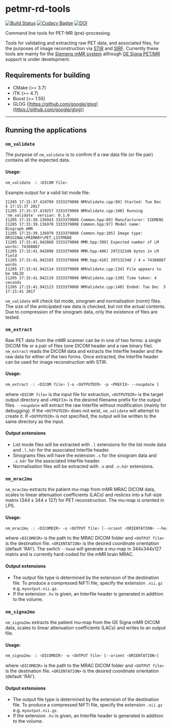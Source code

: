 # petmr-rd-tools

[![Build Status](https://travis-ci.org/UCL/petmr-rd-tools.svg?branch=master)](https://travis-ci.org/UCL/petmr-rd-tools) [![Codacy Badge](https://api.codacy.com/project/badge/Grade/d71cdf9cba3d4f9f9f973f371624bfe7)](https://www.codacy.com/app/bathomas/petmr-rd-tools?utm_source=github.com&utm_medium=referral&utm_content=UCL/petmr-rd-tools&utm_campaign=badger) [![DOI](https://zenodo.org/badge/113209519.svg)](https://zenodo.org/badge/latestdoi/113209519)



Command line tools for PET-MR (pre)-processing.

Tools for validating and extracting raw PET data, and associated files, for the purposes of image reconstruction via [STIR](https://github.com/UCL/STIR) and [SIRF](https://github.com/CCPPETMR/SIRF). Currently these tools are mainly for the [Siemens mMR system](https://www.healthcare.siemens.com/magnetic-resonance-imaging/mr-pet-scanner/biograph-mmr) although [GE Signa PET/MR](http://www3.gehealthcare.com/en/products/categories/magnetic_resonance_imaging/3-0t/signa_pet-mr) support is under development.

## Requirements for building

- CMake (>= 3.7)
- ITK (>= 4.7)
- Boost (>= 1.55)
- GLOG ([https://github.com/google/glog](https://github.com/google/glog))

---
## Running the applications
### `nm_validate`

The purpose of `nm_validate` is to confirm if a raw data file (or file pair) contains all the expected data.

#### Usage:

```bash
nm_validate -i <DICOM file>
```

Example output for a valid list mode file:
```
I1205 17:15:37.418709 3333379008 NMValidate.cpp:99] Started: Tue Dec  5 17:15:37 2017
I1205 17:15:37.419257 3333379008 NMValidate.cpp:100] Running 'nm_validate' version: 0.1.0
I1205 17:15:39.136943 3333379008 Common.hpp:89] Manufacturer: SIEMENS 
I1205 17:15:39.136970 3333379008 Common.hpp:97] Model name: Biograph_mMR
I1205 17:15:39.136979 3333379008 Common.hpp:105] Image type: ORIGINAL\PRIMARY\PET_LISTMODE 
I1205 17:15:41.942068 3333379008 MMR.hpp:399] Expected number of LM words: 74308087
I1205 17:15:41.942098 3333379008 MMR.hpp:406] 297232348 bytes in LM field
I1205 17:15:41.942103 3333379008 MMR.hpp:410] 297232348 / 4 = 74308087 words
I1205 17:15:41.942114 3333379008 NMValidate.cpp:134] File appears to be VALID
I1205 17:15:41.942119 3333379008 NMValidate.cpp:139] Time taken: 4 seconds
I1205 17:15:41.942123 3333379008 NMValidate.cpp:140] Ended: Tue Dec  5 17:15:41 2017
```

`nm_validate` will check list mode, sinogram and normalisation (norm) files. The size of the anticipated raw data is checked, but not the actual contents. Due to compression of the sinogram data, only the existence of files are tested.

### `nm_extract`

Raw PET data from the mMR scanner can be in one of two forms: a single DICOM file or a pair of files (one DICOM header and a raw binary file). `nm_extract` reads the DICOM data and extracts the Interfile header and the raw data for either of the two forms. Once extracted, the Interfile header can be used for image reconstruction with STIR. 

#### Usage:

```bash
nm_extract -i <DICOM file> [-o <OUTPUTDIR> -p <PREFIX> --noupdate ]
```
where `<DICOM file>` is the input file for extraction, `<OUTPUTDIR>` is the target output directory and `<PREFIX>` is the desired filename prefix for the output files. `--noupdate` will extract the raw Interfile without modification (mainly for debugging). If the `<OUTPUTDIR>` does not exist, `nm_validate` will attempt to create it. If `<OUTPUTDIR>` is not specified, the output will be written to the same directory as the input. 

#### Output extensions

- List mode files will be extracted with `.l` extensions for the list mode data and `.l.hdr` for the associated Interfile header.
- Sinograms files will have the extension `.s` for the sinogram data and `.s.hdr` for the associated Interfile header.
- Normalisation files will be extracted with `.n` and `.n.hdr` extensions.

### `nm_mrac2mu`

`nm_mrac2mu` extracts the patient mu-map from mMR MRAC DICOM data, scales to linear attenuation coefficients (LACs) and reslices into a full-size matrix (344 x 344 x 127) for PET reconstruction. The mu-map is oriented in LPS. 

#### Usage: 

```bash
nm_mrac2mu -i <DICOMDIR> -o <OUTPUT file> [--orient <ORIENTATION> --head]
```

where `<DICOMDIR>` is the path to the MRAC DICOM folder and `<OUTPUT file>` is the destination file. `<ORIENTATION>` is the desired coordinate orientation (default 'RAI'). The switch `--head` will generate a mu-map in 344x344x127 matrix and is currently hard-coded for the mMR brain MRAC.

#### Output extensions

- The output file type is determined by the extension of the destination file. To produce a compressed NiFTi file, specify the extension `.nii.gz` e.g. `myoutput.nii.gz`. 
- If the extension `.hv` is given, an Interfile header is generated in addition to the volume.

### `nm_signa2mu`

`nm_signa2mu` extracts the patient mu-map from the GE Signa mMR DICOM data, scales to linear attenuation coefficients (LACs) and writes to an output file.

#### Usage: 

```bash
nm_signa2mu -i <DICOMDIR> -o <OUTPUT file> [--orient <ORIENTATION>]
```

where `<DICOMDIR>` is the path to the MRAC DICOM folder and `<OUTPUT file>` is the destination file. `<ORIENTATION>` is the desired coordinate orientation (default 'RAI'). 

#### Output extensions

- The output file type is determined by the extension of the destination file. To produce a compressed NiFTi file, specify the extension `.nii.gz` e.g. `myoutput.nii.gz`. 
- If the extension `.hv` is given, an Interfile header is generated in addition to the volume.
